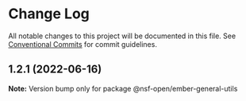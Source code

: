 # Change Log

All notable changes to this project will be documented in this file.
See [Conventional Commits](https://conventionalcommits.org) for commit guidelines.

## 1.2.1 (2022-06-16)

**Note:** Version bump only for package @nsf-open/ember-general-utils
